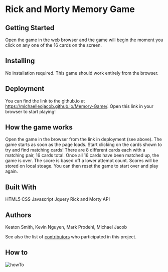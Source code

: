 # Rick and Morty Memory Game

## Getting Started
Open the game in the web browser and the game will begin the moment you click on any one of the 16 cards on the screen.

## Installing
No installation required. This game should work entirely from the browser.

## Deployment

You can find the link to the github.io at https://michaelleojacob.github.io/Memory-Game/. Open this link in your browser to start playing!

## How the game works
Open the game in the browser from the link in deployment (see above). The game starts as soon as the page loads. Start clicking on the cards shown to try and find matching cards! There are 8 different cards each with a matching pair, 16 cards total. Once all 16 cards have been matched up, the game is over. The score is based off a lower attempt count. Scores will be stored on local stoage. You can then reset the game to start over and play again.

## Built With

HTML5
CSS
Javascript
Jquery
Rick and Morty API

## Authors

Keaton Smith, Kevin Nguyen, Mark Prodehl, Michael Jacob

See also the list of [contributors](https://github.com/your/project/contributors) who participated in this project.

## How to

![howTo](https://i.imgur.com/Cd7CFFJ.gif)

 

